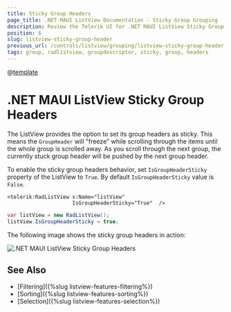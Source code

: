 ```yaml
---
title: Sticky Group Headers
page_title: .NET MAUI ListView Documentation - Sticky Group Grouping
description: Review the Telerik UI for .NET MAUI ListView Sticky Group Headers option which if enabled makes the GroupHeader freeze while scrolling through the items until the whole group is scrolled away.
position: 6
slug: listview-sticky-group-header
previous_url: /controls/listview/grouping/listview-sticky-group-header
tags: group, radlistview, groupdescriptor, sticky, group, headers
---
```


@[template](/_contentTemplates/common/listview-obsolete.md#listview-obsolete)

# .NET MAUI ListView Sticky Group Headers

The ListView provides the option to set its group headers as sticky. This means the `GroupHeader` will "freeze" while scrolling through the items until the whole group is scrolled away. As you scroll through the next group, the currently stuck group header will be pushed by the next group header.

To enable the sticky group headers behavior, set `IsGroupHeaderSticky` property of the ListView to `True`. By default `IsGroupHeaderSticky` value is `False`.

```XAML
<telerik:RadListView x:Name="listView"
                     IsGroupHeaderSticky="True"  />
```
```C#
var listView = new RadListView();
listView.IsGroupHeaderSticky = true;
```

The following image shows the sticky group headers in action:

![.NET MAUI ListView Sticky Group Headers](../images/listview_stickyheaders.gif)

## See Also

- [Filtering]({%slug listview-features-filtering%})
- [Sorting]({%slug listview-features-sorting%})
- [Selection]({%slug listview-features-selection%})
